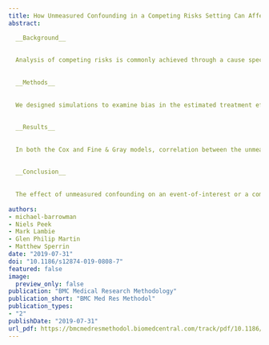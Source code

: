 ```yaml
---
title: How Unmeasured Confounding in a Competing Risks Setting Can Affect Treatment Effect Estimates in Observational Studies
abstract:

  __Background__
  
  
  Analysis of competing risks is commonly achieved through a cause specific or a subdistribution framework using Cox or Fine & Gray models, respectively. The estimation of treatment effects in observational data is prone to unmeasured confounding which causes bias. There has been limited research into such biases in a competing risks framework.
  
  
  __Methods__
  
  
  We designed simulations to examine bias in the estimated treatment effect under Cox and Fine & Gray models with unmeasured confounding present. We varied the strength of the unmeasured confounding (i.e. the unmeasured variable's effect on the probability of treatment and both outcome events) in different scenarios.
  
  
  __Results__
  
  
  In both the Cox and Fine & Gray models, correlation between the unmeasured confounder and the probability of treatment created biases in the same direction (upward/downward) as the effect of the unmeasured confounder on the event-of-interest. The association between correlation and bias is reversed if the unmeasured confounder affects the competing event. These effects are reversed for the bias on the treatment effect of the competing event and are amplified when there are uneven treatment arms.
  
  
  __Conclusion__
  
  
  The effect of unmeasured confounding on an event-of-interest or a competing event should not be overlooked in observational studies as strong correlations can lead to bias in treatment effect estimates and therefore cause inaccurate results to lead to false conclusions. This is true for cause specific perspective, but moreso for a subdistribution perspective. This can have ramifications if real-world treatment decisions rely on conclusions from these biased results. Graphical visualisation to aid in understanding the systems involved and potential confounders/events leading to sensitivity analyses that assumes unmeasured confounders exists should be performed to assess the robustness of results.
  
authors:
- michael-barrowman
- Niels Peek
- Mark Lambie
- Glen Philip Martin
- Matthew Sperrin
date: "2019-07-31"
doi: "10.1186/s12874-019-0808-7"
featured: false
image:
  preview_only: false
publication: "BMC Medical Research Methodology"
publication_short: "BMC Med Res Methodol"
publication_types:
- "2"
publishDate: "2019-07-31"
url_pdf: https://bmcmedresmethodol.biomedcentral.com/track/pdf/10.1186/s12874-019-0808-7
---
```

